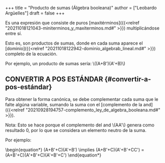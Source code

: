 +++
title = "Producto de sumas (Álgebra booleana)"
author = ["Leobardo Argüelles"]
draft = false
+++

Es una expresión que consiste de puros [maxitérminos]({{<relref "20211018121043-miniterminos_y_maxiterminos.md#" >}}) multiplicándose entre sí.

Esto es, son productos de sumas, donde en cada suma aparece el [dominio]({{<relref "20211018122942-dominio_algebrab_lineal.md#" >}}) completo
de la ecuación.

Por ejemplo, un producto de sumas sería: \\((A+B')(A'+B)\\)


## CONVERTIR A POS ESTÁNDAR {#convertir-a-pos-estándar}

Para obtener la forma canónica, se debe complementar cada suma que le falte
algúna variable, sumando la suma con el [complemento de la and]({{<relref "20210928194757-complemento_ley_de_algebra_booleana.md#" >}}).

Nota: Esto se hace porque el complemento del and \\(AA'\\) genera como resultado
0, por lo que se considera un elemento neutro de la suma.

Por ejemplo:

\begin{equation\*}
(A+B'+C)(A'+B') \implies (A+B'+C)(A'+B'+CC') = (A+B'+C)(A'+B'+C)(A'+B'+C')
\end{equation\*}
